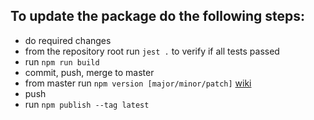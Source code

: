 ## To update the package do the following steps:
* do required changes
* from the repository root run `jest .` to verify if all tests passed
* run `npm run build`
* commit, push, merge to master
* from master run `npm version [major/minor/patch]` [wiki](https://docs.npmjs.com/about-semantic-versioning#using-semantic-versioning-to-specify-update-types-your-package-can-accept)
* push
* run `npm publish --tag latest`